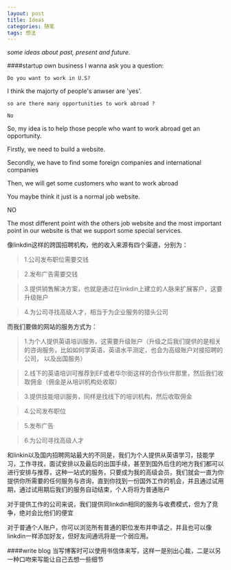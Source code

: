```yaml
---
layout: post
title: Ideas
categories: 随笔
tags: 想法
---
```


*some ideas about past, present and future.*

####startup own business
I wanna ask you a question:
	
    Do you want to work in U.S?

I think the majorty of people's anwser are 'yes'.
	
    so are there many opportunities to work abroad ?
 
    No

So, my idea is to help those people who want to work abroad get an opportunity.

Firstly, we need to build a website.

Secondly, we have to find some foreign companies and international companies

Then, we will get some customers who want to work abroad

You maybe think it just is a normal job website.

NO

The most different point with the others job website and the most important point in our website is that we support some special services.

像linkdin这样的跨国招聘机构，他的收入来源有四个渠道，分别为：

>1.公司发布职位需要交钱

>2.发布广告需要交钱

>3.提供销售解决方案，也就是通过在linkdin上建立的人脉来扩展客户，这要升级账户

>4.为公司寻找高级人才，相当于为企业服务的猎头公司

而我们要做的网站的服务方式为：

>1.为个人提供英语培训服务，这需要升级账户（升级之后我们提供的是相关的咨询服务，比如如何学英语，英语水平测定，也会为高级账户对接招聘的公司， 以及出国服务）

>2.线下的英语培训可推荐到EF或者华尔街这样的合作伙伴那里，然后我们收取佣金（佣金是从培训机构处收取）

>3.提供技能培训服务，同样是找线下的培训机构，然后收取佣金

>4.公司发布职位

>5.发布广告

>6.为公司寻找高级人才

和linkin以及国内招聘网站最大的不同是，我们为个人提供从英语学习，技能学习，工作寻找，面试安排以及最后的出国手续，甚至到国外后住的地方我们都可以进行安排与推荐，这种一站式的服务，只要成为我的高级会员，我们就会一直为你提供你所需要的任何服务与咨询，直到你找到一份国外工作的机会，并且通过试用期，通过试用期后我们的服务自动结束，个人将将为普通账户

对于提供工作的公司来说，我们提供同linkdin相同的服务与收费模式，但为了竞争，绝对会比他们的便宜

对于普通个人账户，你可以浏览所有普通的职位发布并申请之，并且也可以像linkdin一样添加好友，但好友间通讯将是一个弱应用。

####write blog
当写博客时可以使用书信体来写，这样一是别出心裁，二是以另一种口吻来写能让自己去想一些细节
